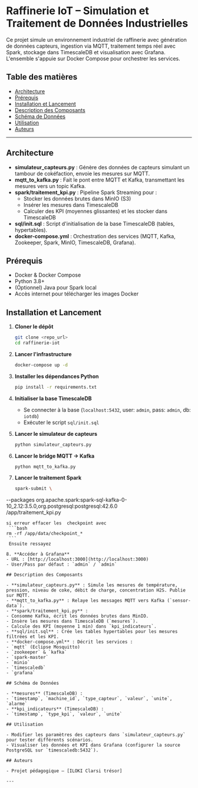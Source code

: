 # Raffinerie IoT – Simulation et Traitement de Données Industrielles

Ce projet simule un environnement industriel de raffinerie avec génération de données capteurs, ingestion via MQTT, traitement temps réel avec Spark, stockage dans TimescaleDB et visualisation avec Grafana. L'ensemble s'appuie sur Docker Compose pour orchestrer les services.

## Table des matières

- [Architecture](#architecture)
- [Prérequis](#prérequis)
- [Installation et Lancement](#installation-et-lancement)
- [Description des Composants](#description-des-composants)
- [Schéma de Données](#schéma-de-données)
- [Utilisation](#utilisation)
- [Auteurs](#auteurs)

---

## Architecture

- **simulateur_capteurs.py** : Génère des données de capteurs simulant un tambour de cokéfaction, envoie les mesures sur MQTT.
- **mqtt_to_kafka.py** : Fait le pont entre MQTT et Kafka, transmettant les mesures vers un topic Kafka.
- **spark/traitement_kpi.py** : Pipeline Spark Streaming pour :
  - Stocker les données brutes dans MinIO (S3)
  - Insérer les mesures dans TimescaleDB
  - Calculer des KPI (moyennes glissantes) et les stocker dans TimescaleDB
- **sql/init.sql** : Script d'initialisation de la base TimescaleDB (tables, hypertables).
- **docker-compose.yml** : Orchestration des services (MQTT, Kafka, Zookeeper, Spark, MinIO, TimescaleDB, Grafana).

## Prérequis

- Docker & Docker Compose
- Python 3.8+
- (Optionnel) Java pour Spark local
- Accès internet pour télécharger les images Docker

## Installation et Lancement

1. **Cloner le dépôt**
   ```bash
   git clone <repo_url>
   cd raffinerie-iot
   ```

2. **Lancer l'infrastructure**
   ```bash
   docker-compose up -d
   ```

3. **Installer les dépendances Python**
   ```bash
   pip install -r requirements.txt
   ```

4. **Initialiser la base TimescaleDB**
   - Se connecter à la base (`localhost:5432`, user: `admin`, pass: `admin`, db: `iotdb`)
   - Exécuter le script `sql/init.sql`

5. **Lancer le simulateur de capteurs**
   ```bash
   python simulateur_capteurs.py
   ```

6. **Lancer le bridge MQTT → Kafka**
   ```bash
   python mqtt_to_kafka.py
   ```

7. **Lancer le traitement Spark**
   ```bash
   spark-submit \
  --packages org.apache.spark:spark-sql-kafka-0-10_2.12:3.5.0,org.postgresql:postgresql:42.6.0 \
  /app/traitement_kpi.py
   ```
si erreur effacer les  checkpoint avec
    ```bash 
rm -rf /app/data/checkpoint_* 
    ```
    Ensuite ressayez

8. **Accéder à Grafana**
   - URL : [http://localhost:3000](http://localhost:3000)
   - User/Pass par défaut : `admin` / `admin`

## Description des Composants

- **simulateur_capteurs.py** : Simule les mesures de température, pression, niveau de coke, débit de charge, concentration H2S. Publie sur MQTT.
- **mqtt_to_kafka.py** : Relaye les messages MQTT vers Kafka (`sensor-data`).
- **spark/traitement_kpi.py** : 
  - Consomme Kafka, écrit les données brutes dans MinIO.
  - Insère les mesures dans TimescaleDB (`mesures`).
  - Calcule des KPI (moyenne 1 min) dans `kpi_indicateurs`.
- **sql/init.sql** : Crée les tables hypertables pour les mesures filtrées et les KPI.
- **docker-compose.yml** : Décrit les services :
  - `mqtt` (Eclipse Mosquitto)
  - `zookeeper` & `kafka`
  - `spark-master`
  - `minio`
  - `timescaledb`
  - `grafana`

## Schéma de Données

- **mesures** (TimescaleDB) :
  - `timestamp`, `machine_id`, `type_capteur`, `valeur`, `unite`, `alarme`
- **kpi_indicateurs** (TimescaleDB) :
  - `timestamp`, `type_kpi`, `valeur`, `unite`

## Utilisation

- Modifier les paramètres des capteurs dans `simulateur_capteurs.py` pour tester différents scénarios.
- Visualiser les données et KPI dans Grafana (configurer la source PostgreSQL sur `timescaledb:5432`).

## Auteurs

- Projet pédagogique – [ILOKI Clarsi trésor]

--- 